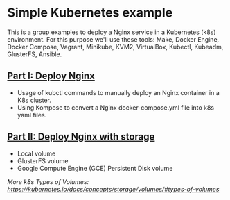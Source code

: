# Simple Kubernetes  example

This is a group examples to deploy a Nginx service in a Kubernetes (k8s) environment. For this purpose we'll use these tools: Make, Docker Engine, Docker Compose, Vagrant, Minikube, KVM2, VirtualBox, Kubectl, Kubeadm, GlusterFS, Ansible.

## [Part I: Deploy Nginx](./README_PartI.md)

* Usage of kubctl commands to manually deploy an Nginx container in a K8s cluster.
* Using Kompose to convert a Nginx docker-compose.yml file into k8s yaml files.

## [Part II: Deploy Nginx with storage](./README_PartII.md)

* Local volume
* GlusterFS volume
* Google Compute Engine (GCE) Persistent Disk volume

*More k8s Types of Volumes: https://kubernetes.io/docs/concepts/storage/volumes/#types-of-volumes*
